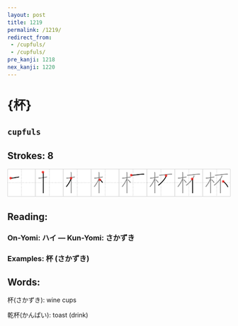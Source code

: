 ```yaml
---
layout: post
title: 1219
permalink: /1219/
redirect_from:
 - /cupfuls/
 - /cupfuls/
pre_kanji: 1218
nex_kanji: 1220
---
```


# {杯}

## `cupfuls`

## Strokes: 8

<div class="stroke"><img src="../images/E69DAF.png" /></div>

## Reading:

### On-Yomi: ハイ &mdash; Kun-Yomi: さかずき

### Examples: 杯 (さかずき)

## Words:

杯(さかずき): wine cups

乾杯(かんぱい): toast (drink)
